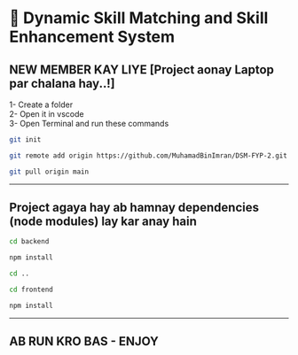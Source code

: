 # 🧠 Dynamic Skill Matching and Skill Enhancement System

## NEW MEMBER KAY LIYE [Project aonay Laptop par chalana hay..!]
1- Create a folder <br>
2- Open it in vscode <br>
3- Open Terminal and run these commands <br>
```bash
git init
```
```bash
git remote add origin https://github.com/MuhamadBinImran/DSM-FYP-2.git
```
```bash
git pull origin main
```

---

## Project agaya hay ab hamnay dependencies (node modules) lay kar anay hain

```bash
cd backend
```
```bash
npm install
```
```bash
cd ..
```
```bash
cd frontend
```
```bash
npm install
```
---

## AB RUN KRO BAS - ENJOY
